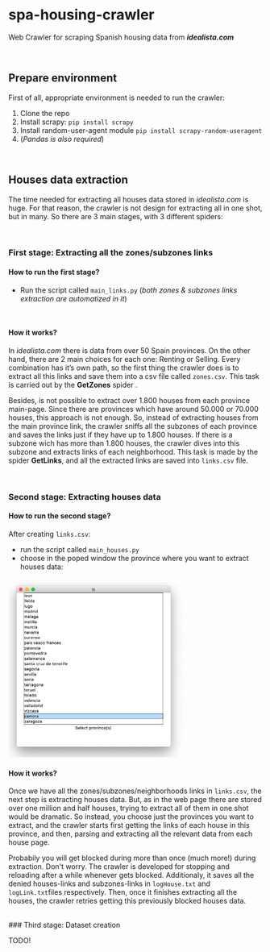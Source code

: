 # spa-housing-crawler

Web Crawler for scraping Spanish housing data from **_idealista.com_**

<br />

## Prepare environment

First of all, appropriate environment is needed to run the crawler:

1. Clone the repo
1. Install scrapy: `pip install scrapy`
1. Install random-user-agent module `pip install scrapy-random-useragent`
1. (*Pandas is also required*)

<br />

## Houses data extraction

The time needed for extracting all houses data stored in *idealista.com* is huge. For that reason, the crawler is not design for extracting all in one shot, but in many. 
So there are 3 main stages, with 3 different spiders:

<br/>

### First stage: Extracting all the zones/subzones links

#### How to run the first stage?

+ Run the script called `main_links.py` (*both zones & subzones links extraction are automatized in it*)

<br />

#### How it works?

In *idealista.com* there is data from over 50 Spain provinces.
On the other hand, there are 2 main choices for each one: Renting or Selling.
Every combination has it’s own path, so the first thing the crawler does is to extract all this links and save them into a csv file called `zones.csv`.
This task is carried out by the **GetZones** spider .

Besides, is not possible to extract over 1.800 houses from each province main-page.
Since there are provinces which have around 50.000 or 70.000 houses, this approach is not enough.
So, instead of extracting houses from the main province link, the crawler sniffs all the subzones of each province and saves the links just if they have up to 1.800 houses.
If there is a subzone wich has more than 1.800 houses, the crawler dives into this subzone and extracts links of each neighborhood.
This task is made by the spider **GetLinks**, and all the extracted links are saved into `links.csv` file.

<br />

### Second stage: Extracting houses data

#### How to run the second stage?
After creating `links.csv`:
+ run the script called `main_houses.py`
+ choose in the poped window the province where you want to extract houses data:
<img src="./assets/provinces.png" alt="provinces" width="350"/>

<br />

#### How it works?

Once we have all the zones/subzones/neighborhoods links in `links.csv`, the next step is extracting houses data.
But, as in the web page there are stored over one million and half houses, trying to extract all of them in one shot would be dramatic.
So instead, you choose just the provinces you want to extract, and the crawler starts first getting the links of each house in this province, and then, parsing and extracting all the relevant data from each house page.

Probabily you will get blocked during more than once  (much more!) during extraction. Don't worry. 
The crawler is developed for stopping and reloading after a while whenever gets blocked.
Additionaly, it saves all the denied houses-links and subzones-links in `logHouse.txt` and `logLink.txt`files respectively.
Then, once it finishes extracting all the houses, the crawler retries getting this previously blocked houses data.
 
<br />
### Third stage: Dataset creation

TODO!